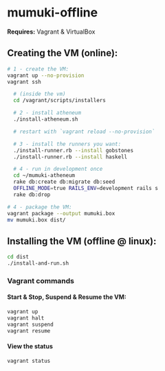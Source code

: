 # mumuki-offline


**Requires:** Vagrant & VirtualBox


## Creating the VM (online):

```bash
# 1 - create the VM:
vagrant up --no-provision
vagrant ssh

  # (inside the vm)
  cd /vagrant/scripts/installers

  # 2 - install atheneum
  ./install-atheneum.sh

  # restart with `vagrant reload --no-provision`

  # 3 - install the runners you want:
  ./install-runner.rb --install gobstones
  ./install-runner.rb --install haskell

  # 4 - run in development once
  cd ~/mumuki-atheneum
  rake db:create db:migrate db:seed
  OFFLINE_MODE=true RAILS_ENV=development rails s
  rake db:drop

# 4 - package the VM:
vagrant package --output mumuki.box
mv mumuki.box dist/
```

## Installing the VM (offline @ linux):
```bash
cd dist
./install-and-run.sh
```

### Vagrant commands
#### Start & Stop, Suspend & Resume the VM:
```bash
vagrant up
vagrant halt
vagrant suspend
vagrant resume
```

#### View the status
```bash
vagrant status
```
